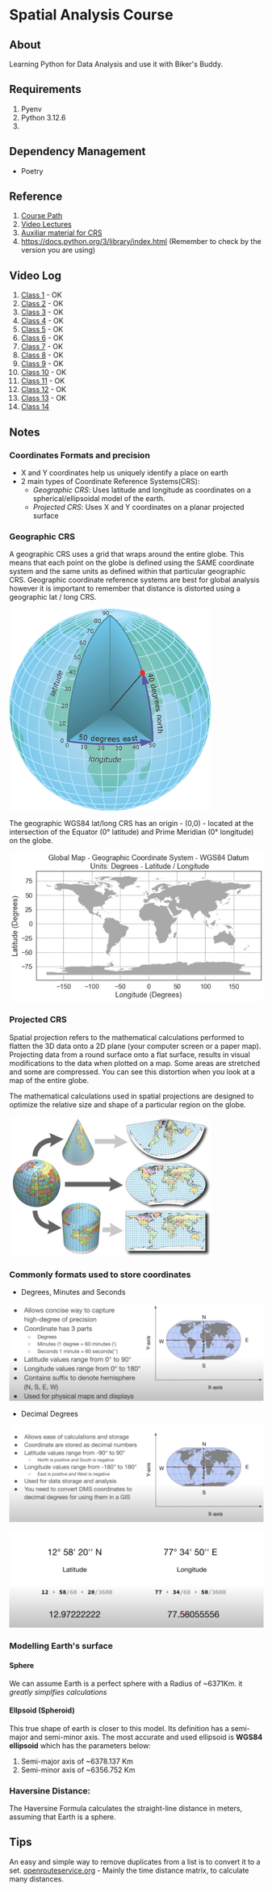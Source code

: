 # Spatial Analysis Course
## About
Learning Python for Data Analysis and use it with Biker's Buddy.


## Requirements
1. Pyenv
2. Python 3.12.6
3. 

## Dependency Management
- Poetry

## Reference
1. [Course Path](https://courses.spatialthoughts.com/python-foundation.html)
2. [Video Lectures](https://www.youtube.com/playlist?list=PLppGmFLhQ1HJspXSA0asH9kw1OhlLrxHT)
3. [Auxiliar material for CRS](https://www.earthdatascience.org/courses/use-data-open-source-python/intro-vector-data-python/spatial-data-vector-shapefiles/geographic-vs-projected-coordinate-reference-systems-python/)
4. https://docs.python.org/3/library/index.html (Remember to check by the version you are using)

## Video Log
1. [Class 1](https://www.youtube.com/watch?v=rHgsslH-_y0&list=PLppGmFLhQ1HJspXSA0asH9kw1OhlLrxHT&index=1) - OK
2. [Class 2](https://www.youtube.com/watch?v=2c-KWy9K5x4&list=PLppGmFLhQ1HJspXSA0asH9kw1OhlLrxHT&index=2) - OK
3. [Class 3](https://www.youtube.com/watch?v=xsId8Yt-S-Y&list=PLppGmFLhQ1HJspXSA0asH9kw1OhlLrxHT&index=3) - OK
4. [Class 4](https://www.youtube.com/watch?v=JPZOxlOLTKU&list=PLppGmFLhQ1HJspXSA0asH9kw1OhlLrxHT&index=4) - OK
5. [Class 5](https://www.youtube.com/watch?v=DMwiMEQRK34&list=PLppGmFLhQ1HJspXSA0asH9kw1OhlLrxHT&index=5) - OK
6. [Class 6](https://www.youtube.com/watch?v=BxKrHhGAodY&list=PLppGmFLhQ1HJspXSA0asH9kw1OhlLrxHT&index=6) - OK
7. [Class 7](https://www.youtube.com/watch?v=5Dup7260KWI&list=PLppGmFLhQ1HJspXSA0asH9kw1OhlLrxHT&index=7) - OK
8. [Class 8](https://www.youtube.com/watch?v=RNp5sF-ZEkM&list=PLppGmFLhQ1HJspXSA0asH9kw1OhlLrxHT&index=8) - OK
9. [Class 9](https://www.youtube.com/watch?v=NkKuzVkYOzk&list=PLppGmFLhQ1HJspXSA0asH9kw1OhlLrxHT&index=10) - OK
10. [Class 10](https://www.youtube.com/watch?v=rcO29Q5Nd3Y&list=PLppGmFLhQ1HJspXSA0asH9kw1OhlLrxHT&index=12) - OK
11. [Class 11](https://www.youtube.com/watch?v=kgY2npOQFM8&list=PLppGmFLhQ1HJspXSA0asH9kw1OhlLrxHT&index=14) - OK
12. [Class 12](https://www.youtube.com/watch?v=BqBPWQt9PL0&list=PLppGmFLhQ1HJspXSA0asH9kw1OhlLrxHT&index=16) - OK
13. [Class 13](https://www.youtube.com/watch?v=WBip-hbQYnM&list=PLppGmFLhQ1HJspXSA0asH9kw1OhlLrxHT&index=18) - OK
14. [Class 14](https://www.youtube.com/watch?v=nMS_al2za3U&list=PLppGmFLhQ1HJspXSA0asH9kw1OhlLrxHT&index=21)

## Notes
### Coordinates Formats and precision
- X and Y coordinates help us uniquely identify a place on earth
- 2 main types of Coordinate Reference Systems(CRS):
  - *Geographic CRS*: Uses latitude and longitude as coordinates on a spherical/ellipsoidal model of the earth.
  - *Projected CRS*: Uses X and Y coordinates on a planar projected surface

### Geographic CRS
A geographic CRS uses a grid that wraps around the entire globe. This means that each point on the globe is defined using the SAME coordinate system and the same units as defined within that particular geographic CRS. Geographic coordinate reference systems are best for global analysis however it is important to remember that distance is distorted using a geographic lat / long CRS.

![Earth](python_foundation/images/latitude-longitude-globe-ESRI.gif)

The geographic WGS84 lat/long CRS has an origin - (0,0) - located at the intersection of the Equator (0° latitude) and Prime Meridian (0° longitude) on the globe.

![Geographic CRS](python_foundation/images/2018-02-05-spatial03-geographic-vs-projected_3_0.png)

### Projected CRS
Spatial projection refers to the mathematical calculations performed to flatten the 3D data onto a 2D plane (your computer screen or a paper map). Projecting data from a round surface onto a flat surface, results in visual modifications to the data when plotted on a map. Some areas are stretched and some are compressed. You can see this distortion when you look at a map of the entire globe.

The mathematical calculations used in spatial projections are designed to optimize the relative size and shape of a particular region on the globe.

![Projected CRS](python_foundation/images/spatial-projection-transformations-crs.png)

### Commonly formats used to store coordinates
* Degrees, Minutes and Seconds

![Explanation about the coordinates](python_foundation/images/Screenshot_1.png)

* Decimal Degrees

![Decimal Degrees Explanation](python_foundation/images/screenshot_2.png)

![Converting Minutes to Decimals](python_foundation/images/screenshot_3.png)

### Modelling Earth's surface
#### Sphere
We can assume Earth is a perfect sphere with a Radius of ~6371Km. it *greatly simplfies calculations*

#### Ellpsoid (Spheroid)
This true shape of earth is closer to this model.
Its definition has a semi-major and semi-minor axis. The most accurate and used ellipsoid is **WGS84 ellipsoid** which has the parameters below:
1. Semi-major axis of ~6378.137 Km
2. Semi-minor axis of ~6356.752 Km

### Haversine Distance:
The Haversine Formula calculates the straight-line distance in meters, assuming that Earth is a sphere.

## Tips
An easy and simple way to remove duplicates from a list is to convert it to a set.
[openrouteservice.org](openrouteservice.org) - Mainly the time distance matrix, to calculate many distances.
